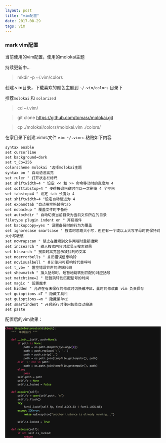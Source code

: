 ```yaml
---
layout: post
title: "vim配置"
date: 2017-08-29
tags: vim
---
```





### mark vim配置

当前使用的vim配置，使用的molokai主题

持续更新中...

> mkdir -p ~/.vim/colors

创建.vim目录，下载喜欢的颜色主题到 `~/.vim/colors` 目录下

推荐`molokai` 和 `solarized`

> cd ~/.vim/

> git clone https://github.com/tomasr/molokai.git 

> cp ./molokai/colors/molokai.vim ./colors/

在家目录下创建.vimrc文件 `vim ~/.vimrc` 粘贴如下内容
```
syntax enable
set cursorline
set background=dark
set t_Co=256
colorscheme molokai "选择molokai主题
syntax on " 自动语法高亮
set ruler " 打开状态栏标尺
set shiftwidth=4 " 设定 << 和 >> 命令移动时的宽度为 4
set softtabstop=4 " 使得按退格键时可以一次删掉 4 个空格
set tabstop=4 " 设定 tab 长度为 4
set shiftwidth=4 "设定自动缩进为 4
set expandtab "自动用空格替换tab
set nobackup " 覆盖文件时不备份
set autochdir " 自动切换当前目录为当前文件所在的目录
filetype plugin indent on " 开启插件
set backupcopy=yes " 设置备份时的行为为覆盖
set ignorecase smartcase " 搜索时忽略大小写，但在有一个或以上大写字母时仍保持对大小写敏感
set nowrapscan " 禁止在搜索到文件两端时重新搜索
set incsearch " 输入搜索内容时就显示搜索结果
set hlsearch " 搜索时高亮显示被找到的文本
set noerrorbells " 关闭错误信息响铃
set novisualbell " 关闭使用可视响铃代替呼叫
set t_vb= " 置空错误铃声的终端代码
set showmatch " 插入括号时，短暂地跳转到匹配的对应括号
set matchtime=2 " 短暂跳转到匹配括号的时间
set magic " 设置魔术
set hidden " 允许在有未保存的修改时切换缓冲区，此时的修改由 vim 负责保存
set guioptions-=T " 隐藏工具栏
set guioptions-=m " 隐藏菜单栏
set smartindent " 开启新行时使用智能自动缩进
set paste
```
配置后的vim效果：

![](/images/vim_py.png)
